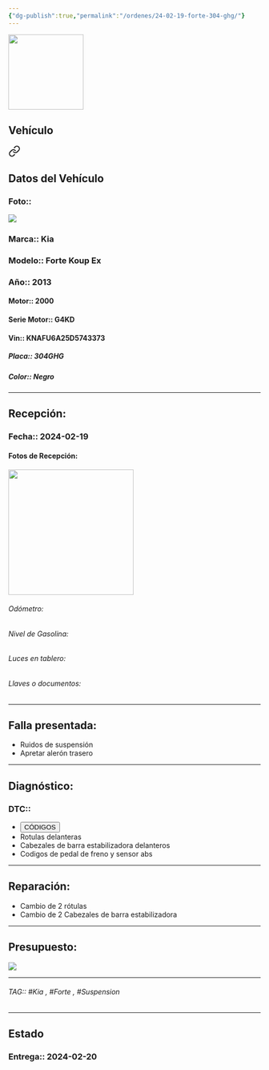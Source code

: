 ```yaml
---
{"dg-publish":true,"permalink":"/ordenes/24-02-19-forte-304-ghg/"}
---
```


<img src="https://lh3.googleusercontent.com/d/137fl3TIZ0-PU8b-Pt0bsjclwHub_u78G" width="150">

## Vehículo

<div class="transclusion internal-embed is-loaded"><a class="markdown-embed-link" href="/vehiculos/kia/forte-304-ghg/#datos-del-vehiculo" aria-label="Open link"><svg xmlns="http://www.w3.org/2000/svg" width="24" height="24" viewBox="0 0 24 24" fill="none" stroke="currentColor" stroke-width="2" stroke-linecap="round" stroke-linejoin="round" class="svg-icon lucide-link"><path d="M10 13a5 5 0 0 0 7.54.54l3-3a5 5 0 0 0-7.07-7.07l-1.72 1.71"></path><path d="M14 11a5 5 0 0 0-7.54-.54l-3 3a5 5 0 0 0 7.07 7.07l1.71-1.71"></path></svg></a><div class="markdown-embed">



## Datos del Vehículo 
### Foto:: 
<img src="https://lh3.googleusercontent.com/d/1ScpPPNoGOyDQ5oHoJH1CqrO_V7awxO4c">

### Marca:: Kia 
### Modelo:: Forte Koup Ex
### Año:: 2013
#### Motor:: 2000
#### Serie Motor:: G4KD
#### Vin:: KNAFU6A25D5743373
##### Placa:: 304GHG
##### Color:: Negro
---


</div></div>


## Recepción:
### Fecha:: 2024-02-19
#### Fotos de Recepción: 
<img src="https://lh3.googleusercontent.com/d/" width="250">

###### Odómetro: 
###### Nivel de Gasolina: 
###### Luces en tablero: 
###### Llaves o documentos: 

---

## Falla presentada:
- Ruidos de suspensión
- Apretar alerón trasero 


---

## Diagnóstico:
### DTC:: 

- <a href="https://usait.x431.com/Home/Report/reportDetail/diagnose_record_id/43fc4096geKw3btZOMoGDhOMtZ/report_type/D/l/es/timezone/-6"><button class="btn success">CÓDIGOS</button></a>
- Rotulas delanteras 
- Cabezales de barra estabilizadora delanteros 
- Codigos de pedal de freno y sensor abs

---
## Reparación:
- Cambio de 2 rótulas
- Cambio de 2 Cabezales de barra estabilizadora 

---

## Presupuesto:

<img src="https://lh3.googleusercontent.com/d/14p__3JMgDFlBrLkkYGgp6-TGxOkp7EUR">

---

###### TAG:: #Kia , #Forte , #Suspension 

---

## Estado

### Entrega:: 2024-02-20


